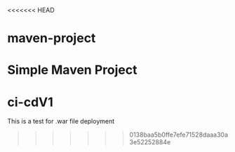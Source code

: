 <<<<<<< HEAD
# maven-project

Simple Maven Project
=======
# ci-cdV1

This is a test for .war file deployment 
>>>>>>> 0138baa5b0ffe7efe71528daaa30a3e52252884e
